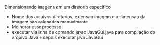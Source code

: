 Dimensionando imagens em um diretorio especifico
- Nome dos arquivos,diretorios, extensao imagem e a dimensao da imagem sao colocados manualmente
- Melhorar esse processo
- executar via linha de comando javac JavaGui.java para compilação do arquivo Java e depois executar java JavaGui

